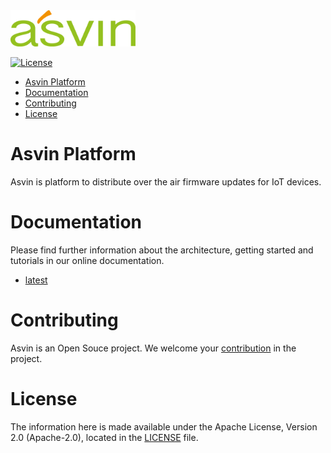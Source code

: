 <img src="images/logo.png" width="200"/>

[![License](https://img.shields.io/badge/License-Apache%202.0-blue.svg)](LICENSE)

- [Asvin Platform](#asvin-platform)
- [Documentation](#documentation)
- [Contributing](#contributing)
- [License](#license)

# Asvin Platform

Asvin is platform to distribute over the air firmware updates for IoT devices.

# Documentation

Please find further information about the architecture, getting started and tutorials in our online documentation.

- [latest](https://asvin.readthedocs.io/en/latest/index.html)

# Contributing

Asvin is an Open Souce project. We welcome your [contribution](https://asvin.readthedocs.io/en/latest/contributing/contributing.html) in the project.

# License

The information here is made available under the Apache License, Version 2.0 (Apache-2.0), located in the [LICENSE](LICENSE) file.
